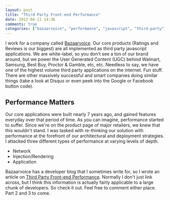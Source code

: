 ```yaml
---
layout: post
title: "Third Party Front-end Performance"
date: 2012-04-11 14:36
comments: true
categories: ["bazaarvoice", "performance", "javascript", "third-party"]
---
```


I work for a company called [Bazaarvoice](http://developer.bazaarvoice.com/). Our core products (Ratings and Reviews is our biggest) are all implemented as third party javascript applications. We are white-label, so you don't see a ton of our brand around, but we power the User Generated Content (UGC) behind Walmart, Samsung, Best Buy, Proctor & Gamble, etc, etc. Needless to say, we have one of the highest volume third party applications on the internet. Fun stuff. There are other massively successful and smart companies doing similar things (take a look at Disqus or even peek into the Google or Facebook button code).

## Performance Matters

Our core applications were built nearly 7 years ago, and gained features everyday over that period of time. As you can imagine, performance started to suffer. Since we're on the product page of major retailers, we knew that this wouldn't stand. I was tasked with re-thinking our solution with performance at the forefront of our architectural and deployment strategies. I attacked three different types of performance at varying levels of depth.

* Network
* Injection/Rendering
* Application

Bazaarvoice has a developer blog that I sometimes write for, so I wrote an article on [Third Party Front-end Performance](http://blog.developer.bazaarvoice.com/2012/04/11/third-party-front-end-performance-part-1/). Normally I don't just link across, but I think this information is actually fairly applicable to a large chunk of developers. So check it out. Feel free to comment either place. Part 2 and 3 to come.
